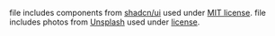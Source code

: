  file includes components from [shadcn/ui](https://ui.shadcn.com/) used under [MIT license](https://github.com/shadcn-ui/ui/blob/main/LICENSE.md).
file includes photos from [Unsplash](https://unsplash.com) used under [license](https://unsplash.com/license).